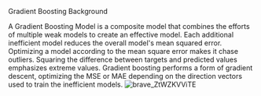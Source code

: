 Gradient Boosting Background 

A Gradient Boosting Model is a composite model that combines the efforts of multiple weak models to create an effective model. Each additional inefficient model reduces the overall model's mean squared error. Optimizing a model according to the mean square error makes it chase outliers. Squaring the difference between targets and predicted values emphasizes extreme values. Gradient boosting performs a form of gradient descent, optimizing the MSE or MAE depending on the direction vectors used to train the inefficient models.
![brave_ZtWZKVViTE](https://user-images.githubusercontent.com/89927151/204192576-2ffa1870-1f75-41fa-9e0c-07e37247f26f.png)
